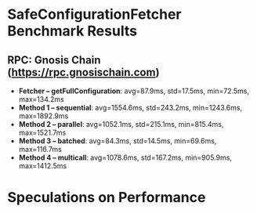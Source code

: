 # SafeConfigurationFetcher Benchmark Results

## RPC: Gnosis Chain (https://rpc.gnosischain.com)

- **Fetcher – getFullConfiguration**: avg=87.9ms, std=17.5ms, min=72.5ms, max=134.2ms
- **Method 1 – sequential**: avg=1554.6ms, std=243.2ms, min=1243.6ms, max=1892.9ms
- **Method 2 – parallel**: avg=1052.1ms, std=215.1ms, min=815.4ms, max=1521.7ms
- **Method 3 – batched**: avg=84.3ms, std=14.5ms, min=69.6ms, max=116.7ms
- **Method 4 – multicall**: avg=1078.6ms, std=167.2ms, min=905.9ms, max=1412.5ms

# Speculations on Performance
